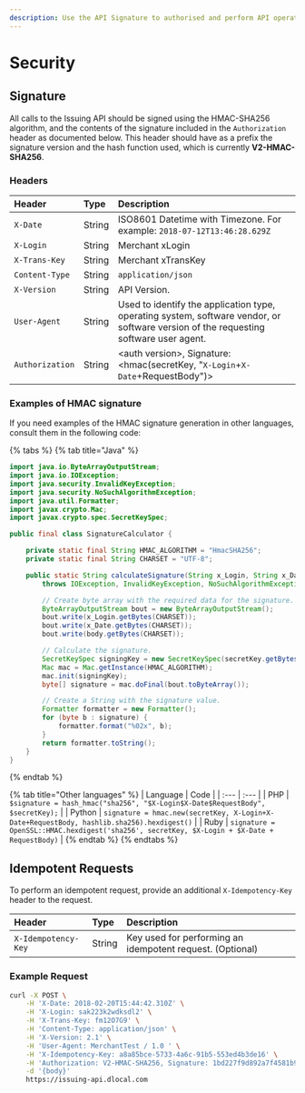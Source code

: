 ```yaml
---
description: Use the API Signature to authorised and perform API operations.
---
```


# Security

## Signature

All calls to the Issuing API should be signed using the HMAC-SHA256 algorithm, and the contents of the signature included in the `Authorization` header as documented below. This header should have as a prefix the signature version and the hash function used, which is currently **V2-HMAC-SHA256**.

### Headers

| **Header** | **Type** | **Description** |
| :--- | :--- | :--- |
| `X-Date` | String | ISO8601 Datetime with Timezone. For example: `2018-07-12T13:46:28.629Z` |
| `X-Login` | String | Merchant xLogin |
| `X-Trans-Key` | String | Merchant xTransKey |
| `Content-Type` | String | `application/json` |
| `X-Version` | String | API Version. |
| `User-Agent` | String | Used to identify the application type, operating system, software vendor, or software version of the requesting software user agent. |
| `Authorization` | String | &lt;auth version&gt;, Signature: &lt;hmac\(secretKey, "`X-Login`+`X-Date`+RequestBody"\)&gt; |

### Examples of HMAC signature

If you need examples of the HMAC signature generation in other languages, consult them in the following code:

{% tabs %}
{% tab title="Java" %}
```java
import java.io.ByteArrayOutputStream;
import java.io.IOException;
import java.security.InvalidKeyException;
import java.security.NoSuchAlgorithmException;
import java.util.Formatter;
import javax.crypto.Mac;
import javax.crypto.spec.SecretKeySpec;

public final class SignatureCalculator {

    private static final String HMAC_ALGORITHM = "HmacSHA256";
    private static final String CHARSET = "UTF-8";

    public static String calculateSignature(String x_Login, String x_Date, String secretKey, String body)
        throws IOException, InvalidKeyException, NoSuchAlgorithmException {

        // Create byte array with the required data for the signature.
        ByteArrayOutputStream bout = new ByteArrayOutputStream();
        bout.write(x_Login.getBytes(CHARSET));
        bout.write(x_Date.getBytes(CHARSET));
        bout.write(body.getBytes(CHARSET));

        // Calculate the signature.
        SecretKeySpec signingKey = new SecretKeySpec(secretKey.getBytes(), HMAC_ALGORITHM);
        Mac mac = Mac.getInstance(HMAC_ALGORITHM);
        mac.init(signingKey);
        byte[] signature = mac.doFinal(bout.toByteArray());

        // Create a String with the signature value.
        Formatter formatter = new Formatter();
        for (byte b : signature) {
            formatter.format("%02x", b);
        }
        return formatter.toString();
    }
}
```
{% endtab %}

{% tab title="Other languages" %}
| Language | Code |
| :--- | :--- |
| PHP | `$signature = hash_hmac("sha256", "$X-Login$X-Date$RequestBody", $secretKey);` |
| Python | `signature = hmac.new(secretKey, X-Login+X-Date+RequestBody, hashlib.sha256).hexdigest()` |
| Ruby | `signature = OpenSSL::HMAC.hexdigest('sha256', secretKey, $X-Login + $X-Date + RequestBody)` |
{% endtab %}
{% endtabs %}



## Idempotent Requests <a id="idempotent-requests"></a>

To perform an idempotent request, provide an additional `X-Idempotency-Key` header to the request.

| **Header** | **Type** | **Description** |
| :--- | :--- | :--- |
| `X-Idempotency-Key` | String | Key used for performing an idempotent request. \(Optional\) |

### Example Request

```bash
curl -X POST \
    -H 'X-Date: 2018-02-20T15:44:42.310Z' \
    -H 'X-Login: sak223k2wdksdl2' \
    -H 'X-Trans-Key: fm12O7G9' \
    -H 'Content-Type: application/json' \
    -H 'X-Version: 2.1' \
    -H 'User-Agent: MerchantTest / 1.0 ' \
    -H 'X-Idempotency-Key: a8a85bce-5733-4a6c-91b5-553ed4b3de16' \
    -H 'Authorization: V2-HMAC-SHA256, Signature: 1bd227f9d892a7f4581b998c21e353b1686a6bdad5940e7bb6aa596c96e0a6ec' \
    -d '{body}'
    https://issuing-api.dlocal.com
```



